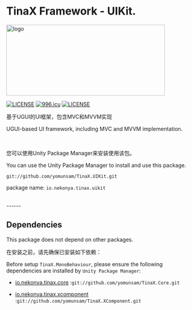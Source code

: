 # TinaX Framework - UIKit.

<a href="https://tinax.corala.space" target="_blank"><img src="https://github.com/yomunsam/TinaX.Core/raw/master/readme_res/logo.png" width = "420" height = "187" alt="logo" align=center /></a>

[![LICENSE](https://img.shields.io/badge/license-NPL%20(The%20996%20Prohibited%20License)-blue.svg)](https://github.com/996icu/996.ICU/blob/master/LICENSE)
<a href="https://996.icu"><img src="https://img.shields.io/badge/link-996.icu-red.svg" alt="996.icu"></a>
[![LICENSE](https://camo.githubusercontent.com/3867ce531c10be1c59fae9642d8feca417d39b58/68747470733a2f2f696d672e736869656c64732e696f2f6769746875622f6c6963656e73652f636f6f6b6965592f596561726e696e672e737667)](https://github.com/yomunsam/TinaX/blob/master/LICENSE)

基于UGUI的UI框架，包含MVC和MVVM实现

UGUI-based UI framework, including MVC and MVVM implementation.

<br>

您可以使用Unity Package Manager来安装使用该包。

You can use the Unity Package Manager to install and use this package.  

```
git://github.com/yomunsam/TinaX.UIKit.git
```

package name: `io.nekonya.tinax.uikit`

<br>
------

## Dependencies

This package does not depend on other packages.

在安装之前，请先确保已安装如下依赖：

Before setup `TinaX.MonoBehaviour`, please ensure the following dependencies are installed by `Unity Package Manager`:

- [io.nekonya.tinax.core](https://github.com/yomunsam/tinax.core) :`git://github.com/yomunsam/TinaX.Core.git`

- [io.nekonya.tinax.xcomponent](https://github.com/yomunsam/tinax.XComponent) :`git://github.com/yomunsam/TinaX.XComponent.git`

<!-- ------

## Third-Party

本项目中使用了以下优秀的第三方库：

The following excellent third-party libraries are used in this project:

- **[ILRuntime](https://github.com/Ourpalm/ILRuntime)** : Pure C# IL Intepreter Runtime, which is fast and reliable for scripting requirement on enviorments, where jitting isn't possible. -->


